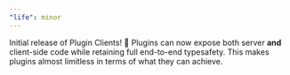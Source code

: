 ```yaml
---
"life": minor
---
```


Initial release of Plugin Clients! 🎉 Plugins can now expose both server **and** client-side code while retaining full end-to-end typesafety. This makes plugins almost limitless in terms of what they can achieve.
